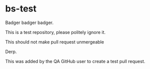 bs-test
=======

Badger badger badger.

This is a test repository, please politely ignore it.

This should not make pull request unmergeable


Derp.


This was added by the QA GitHub user to create a test pull request.
